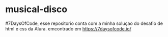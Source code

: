 # musical-disco
#7DaysOfCode, esse repositorio conta com a minha soluçao do desafio de html e css da Alura. emcontrado em https://7daysofcode.io/
